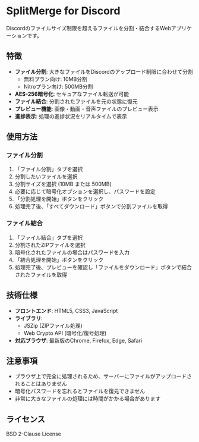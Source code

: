 # SplitMerge for Discord

Discordのファイルサイズ制限を超えるファイルを分割・結合するWebアプリケーションです。

## 特徴

- **ファイル分割**: 大きなファイルをDiscordのアップロード制限に合わせて分割
  - 無料プラン向け: 10MB分割
  - Nitroプラン向け: 500MB分割
- **AES-256暗号化**: セキュアなファイル転送が可能
- **ファイル結合**: 分割されたファイルを元の状態に復元
- **プレビュー機能**: 画像・動画・音声ファイルのプレビュー表示
- **進捗表示**: 処理の進捗状況をリアルタイムで表示

## 使用方法

### ファイル分割

1. 「ファイル分割」タブを選択
2. 分割したいファイルを選択
3. 分割サイズを選択 (10MB または 500MB)
4. 必要に応じて暗号化オプションを選択し、パスワードを設定
5. 「分割処理を開始」ボタンをクリック
6. 処理完了後、「すべてダウンロード」ボタンで分割ファイルを取得

### ファイル結合

1. 「ファイル結合」タブを選択
2. 分割されたZIPファイルを選択
3. 暗号化されたファイルの場合はパスワードを入力
4. 「結合処理を開始」ボタンをクリック
5. 処理完了後、プレビューを確認し「ファイルをダウンロード」ボタンで結合されたファイルを取得

## 技術仕様

- **フロントエンド**: HTML5, CSS3, JavaScript
- **ライブラリ**: 
  - JSZip (ZIPファイル処理)
  - Web Crypto API (暗号化/復号処理)
- **対応ブラウザ**: 最新版のChrome, Firefox, Edge, Safari

## 注意事項

- ブラウザ上で完全に処理されるため、サーバーにファイルがアップロードされることはありません
- 暗号化パスワードを忘れるとファイルを復元できません
- 非常に大きなファイルの処理には時間がかかる場合があります

## ライセンス

BSD 2-Clause License
